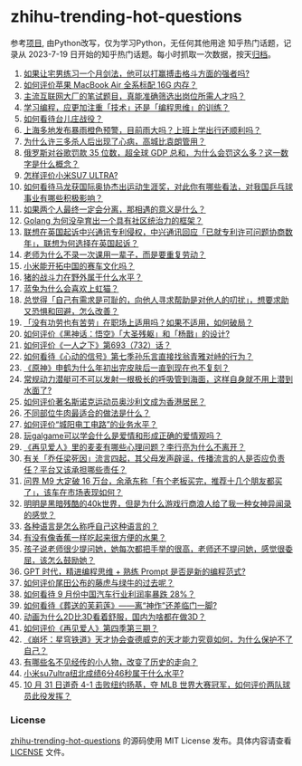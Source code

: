 # zhihu-trending-hot-questions
参考[项目](https://github.com/justjavac/zhihu-trending-hot-questions), 由Python改写，仅为学习Python，无任何其他用途
知乎热门话题，记录从 2023-7-19
日开始的知乎热门话题。每小时抓取一次数据，按天[归档](./data)。
<!-- BEGIN -->
<!-- 最后更新时间 2024-11-01 03:02:25.874639 -->
1. [如果让宅男练习一个月剑法，他可以打赢搏击格斗方面的强者吗?](https://www.zhihu.com/question/2544168895)
1. [如何评价苹果 MacBook Air 全系标配 16G 内存？](https://www.zhihu.com/question/2620374632)
1. [主流互联网大厂的笔试题目，真能准确筛选出岗位所需人才吗？](https://www.zhihu.com/question/668869091)
1. [学习编程，应更加注重「技术」还是「编程思维」的训练？](https://www.zhihu.com/question/1936062145)
1. [如何看待台儿庄战役？](https://www.zhihu.com/question/27288485)
1. [上海多地发布暴雨橙色预警，目前雨大吗？上班上学出行还顺利吗？](https://www.zhihu.com/question/2761961056)
1. [为什么许三多杀人后出现了心病，高城比袁朗管用？](https://www.zhihu.com/question/305973837)
1. [俄罗斯对谷歌罚款 35 位数，超全球 GDP 总和，为什么会罚这么多？这一数字是什么概念？](https://www.zhihu.com/question/2695271090)
1. [怎样评价小米SU7 ULTRA?](https://www.zhihu.com/question/662057436)
1. [如何看待马龙获国际奥协杰出运动生涯奖，对此你有哪些看法，对我国乒乓球事业有哪些积极影响？](https://www.zhihu.com/question/2728337132)
1. [如果两个人最终一定会分离，那相遇的意义是什么？](https://www.zhihu.com/question/737148613)
1. [Golang 为何没孕育出一个具有社区统治力的框架？](https://www.zhihu.com/question/706692942)
1. [联想在英国起诉中兴通讯专利侵权，中兴通讯回应「已就专利许可问题协商数年」，联想为何选择在英国起诉？](https://www.zhihu.com/question/2542067384)
1. [老师为什么不录一次课用一辈子，而是要重复劳动？](https://www.zhihu.com/question/667295547)
1. [小米能开拓中国的赛车文化吗？](https://www.zhihu.com/question/2547482319)
1. [猪的战斗力在野外属于什么水平？](https://www.zhihu.com/question/2466491329)
1. [蓝兔为什么会喜欢上虹猫？](https://www.zhihu.com/question/413769905)
1. [总觉得「自己有需求是可耻的，向他人寻求帮助是对他人的叨扰」，想要求助又恐惧和回避，怎么改善？](https://www.zhihu.com/question/2569496886)
1. [「没有功劳也有苦劳」在职场上适用吗？如果不适用，如何破局？](https://www.zhihu.com/question/1699487715)
1. [如何评价《黑神话：悟空》「大圣残躯」和「杨戬」的设计?](https://www.zhihu.com/question/665427004)
1. [如何评价《一人之下》第693（732）话？](https://www.zhihu.com/question/2733772778)
1. [如何看待《心动的信号》第七季孙乐言直接找翁青雅对峙的行为？](https://www.zhihu.com/question/2382203079)
1. [《原神》申鹤为什么年初出完皮肤后一直到现在也不复刻？](https://www.zhihu.com/question/2466679435)
1. [常规动力潜艇可不可以发射一根极长的呼吸管到海面，这样自身就不用上潜到水面了?](https://www.zhihu.com/question/667719283)
1. [如何评价著名斯诺克运动员奥沙利文成为香港居民？](https://www.zhihu.com/question/2684930605)
1. [不同部位牛肉最适合的做法是什么？](https://www.zhihu.com/question/297675550)
1. [如何评价“城阳电工电路”的业务水平？](https://www.zhihu.com/question/642531316)
1. [玩galgame可以学会什么是爱情和形成正确的爱情观吗？](https://www.zhihu.com/question/2113765593)
1. [《再见爱人》里的麦麦有哪些心理问题？李行亮为什么不离开？](https://www.zhihu.com/question/2226042257)
1. [有关「乔任梁死因」流言四起，其父母发声辟谣，传播流言的人是否应负责任？平台又该承担哪些责任？](https://www.zhihu.com/question/2684373977)
1. [问界 M9 大定破 16 万台，余承东称「有个老板买完，推荐十几个朋友都买了」，该车在市场表现如何？](https://www.zhihu.com/question/2236226786)
1. [明明是黑暗残酷的40k世界，但是为什么游戏行商浪人给了我一种女神异闻录的感觉？](https://www.zhihu.com/question/653985538)
1. [各种语言是怎么称呼自己这种语言的？](https://www.zhihu.com/question/660802204)
1. [有没有像香蕉一样吃起来很方便的水果？](https://www.zhihu.com/question/415945540)
1. [孩子说老师很少提问她，她每次都把手举的很高，老师还不提问她，感觉很委屈，该怎么鼓励她？](https://www.zhihu.com/question/2169303002)
1. [GPT 时代，精进编程思维 + 熟练 Prompt 是否是新的编程范式?](https://www.zhihu.com/question/1918968340)
1. [如何评价尾田公布的藤虎与绿牛的过去呢？](https://www.zhihu.com/question/2544243638)
1. [如何看待 9 月份中国汽车行业利润率暴跌 28%？](https://www.zhihu.com/question/2510955440)
1. [如何看待《葬送的芙莉莲》——离“神作”还差临门一脚?](https://www.zhihu.com/question/648310667)
1. [动画为什么2D比3D看着舒服，国内为啥都在做3D？](https://www.zhihu.com/question/637635938)
1. [如何评价《再见爱人》第四季第三期？](https://www.zhihu.com/question/2685730137)
1. [《崩坏：星穹铁道》天才协会查德威克的天才能力究竟如何，为什么保护不了自己？](https://www.zhihu.com/question/2244764984)
1. [有哪些名不见经传的小人物，改变了历史的走向？](https://www.zhihu.com/question/659532185)
1. [小米su7ultra纽北成绩6分46秒属于什么水平?](https://www.zhihu.com/question/2442377995)
1. [10 月 31 日道奇 4-1 击败纽约扬基，夺 MLB 世界大赛冠军，如何评价两队球员此役发挥？](https://www.zhihu.com/question/2683860663)
<!-- END -->
### License
[zhihu-trending-hot-questions](https://github.com/yaogengzhu/zhihu-trending-hot-questions)
的源码使用 MIT License 发布。具体内容请查看 [LICENSE](./LICENSE) 文件。
